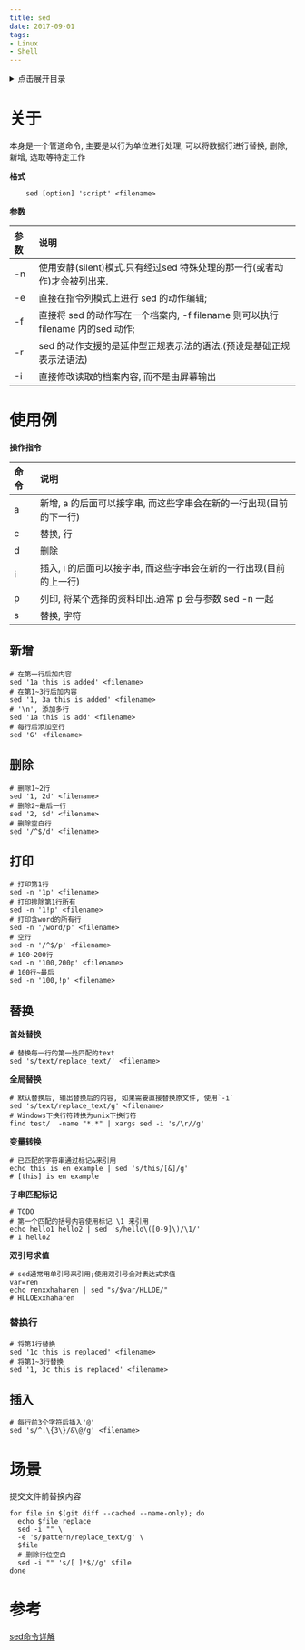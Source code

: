 ```yaml
---
title: sed
date: 2017-09-01
tags:
- Linux
- Shell
---
```

<details>
<summary>点击展开目录</summary>

- [关于](#关于)
- [使用例](#使用例)
  - [新增](#新增)
  - [删除](#删除)
  - [打印](#打印)
  - [替换](#替换)
    - [替换行](#替换行)
  - [插入](#插入)
- [场景](#场景)
- [参考](#参考)


</details>

# 关于

本身是一个管道命令, 主要是以行为单位进行处理, 可以将数据行进行替换, 删除, 新增, 选取等特定工作

__格式__

```shell
	sed [option] 'script' <filename>
```

__参数__

| 参数 | 说明                                                                           |
| :--- | :----------------------------------------------------------------------------- |
| -n   | 使用安静(silent)模式.只有经过sed 特殊处理的那一行(或者动作)才会被列出来.       |
| -e   | 直接在指令列模式上进行 sed 的动作编辑;                                         |
| -f   | 直接将 sed 的动作写在一个档案内, -f filename 则可以执行 filename 内的sed 动作; |
| -r   | sed 的动作支援的是延伸型正规表示法的语法.(预设是基础正规表示法语法)            |
| -i   | 直接修改读取的档案内容, 而不是由屏幕输出                                       |


# 使用例

__操作指令__

| 命令 | 说明                                                               |
| :--- | :----------------------------------------------------------------- |
| a    | 新增, a 的后面可以接字串, 而这些字串会在新的一行出现(目前的下一行) |
| c    | 替换, 行                                                           |
| d    | 删除                                                               |
| i    | 插入, i 的后面可以接字串, 而这些字串会在新的一行出现(目前的上一行) |
| p    | 列印, 将某个选择的资料印出.通常 p 会与参数 sed -n 一起             |
| s    | 替换, 字符                                                         |


## 新增

```shell
# 在第一行后加内容
sed '1a this is added' <filename>
# 在第1~3行后加内容
sed '1, 3a this is added' <filename>
# '\n', 添加多行
sed '1a this is add' <filename>
# 每行后添加空行
sed 'G' <filename>
```

## 删除


```shell
# 删除1~2行
sed '1, 2d' <filename>
# 删除2~最后一行
sed '2, $d' <filename>
# 删除空白行
sed '/^$/d' <filename>
```

## 打印

```shell
# 打印第1行
sed -n '1p' <filename>
# 打印排除第1行所有
sed -n '1!p' <filename>
# 打印含word的所有行
sed -n '/word/p' <filename>
# 空行
sed -n '/^$/p' <filename>
# 100~200行
sed -n '100,200p' <filename>
# 100行~最后
sed -n '100,!p' <filename>
```

## 替换

__首处替换__

```shell
# 替换每一行的第一处匹配的text
sed 's/text/replace_text/' <filename>
```

__全局替换__

```shell
# 默认替换后, 输出替换后的内容, 如果需要直接替换原文件, 使用`-i`
sed 's/text/replace_text/g' <filename>
# Windows下换行符转换为unix下换行符
find test/  -name "*.*" | xargs sed -i 's/\r//g'
```

__变量转换__

```shell
# 已匹配的字符串通过标记&来引用
echo this is en example | sed 's/this/[&]/g'
# [this] is en example
```

__子串匹配标记__

```shell
# TODO
# 第一个匹配的括号内容使用标记 \1 来引用
echo hello1 hello2 | sed 's/hello\([0-9]\)/\1/'
# 1 hello2
```

__双引号求值__

```shell
# sed通常用单引号来引用;使用双引号会对表达式求值
var=ren
echo renxxhaharen | sed "s/$var/HLLOE/"
# HLLOExxhaharen
```

### 替换行

```shell
# 将第1行替换
sed '1c this is replaced' <filename>
# 将第1~3行替换
sed '1, 3c this is replaced' <filename>
```

## 插入

```shell
# 每行前3个字符后插入'@'
sed 's/^.\{3\}/&\@/g' <filename>
```

# 场景

提交文件前替换内容
```shell
for file in $(git diff --cached --name-only); do
  echo $file replace
  sed -i "" \
  -e 's/pattern/replace_text/g' \
  $file
  # 删除行位空白
  sed -i "" 's/[ ]*$//g' $file
done
```

# 参考

[sed命令详解](http://8598676.blog.51cto.com/8588676/1398213)
